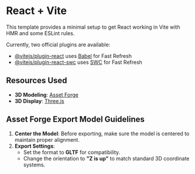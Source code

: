 # React + Vite

This template provides a minimal setup to get React working in Vite with HMR and some ESLint rules.

Currently, two official plugins are available:

- [@vitejs/plugin-react](https://github.com/vitejs/vite-plugin-react/blob/main/packages/plugin-react/README.md) uses [Babel](https://babeljs.io/) for Fast Refresh
- [@vitejs/plugin-react-swc](https://github.com/vitejs/vite-plugin-react-swc) uses [SWC](https://swc.rs/) for Fast Refresh


## Resources Used

- **3D Modeling**: [Asset Forge](https://assetforge.io/)
- **3D Display**: [Three.js](https://threejs.org/)

## Asset Forge Export Model Guidelines

1. **Center the Model**: Before exporting, make sure the model is centered to maintain proper alignment.
2. **Export Settings**:
   - Set the format to **GLTF** for compatibility.
   - Change the orientation to **"Z is up"** to match standard 3D coordinate systems.